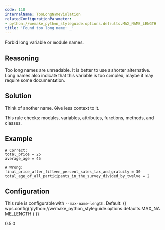```yaml
---
code: 118
internalName: TooLongNameViolation
relatedConfigurationParameter:
- python://wemake_python_styleguide.options.defaults.MAX_NAME_LENGTH
title: 'Found too long name: _'
---
```


Forbid long variable or module names.

## Reasoning
Too long names are unreadable. It is better to use a shorter
alternative. Long names also indicate that this variable is too
complex, maybe it may require some documentation.

## Solution
Think of another name. Give less context to it.

This rule checks: modules, variables, attributes, functions, methods,
and classes.

## Example

    # Correct:
    total_price = 25
    average_age = 45
    
    # Wrong:
    final_price_after_fifteen_percent_sales_tax_and_gratuity = 30
    total_age_of_all_participants_in_the_survey_divided_by_twelve = 2

## Configuration
This rule is configurable with `--max-name-length`. Default:
{{ wps.config('python://wemake_python_styleguide.options.defaults.MAX_NAME_LENGTH') }}

<div class="versionadded">

0.5.0

</div>